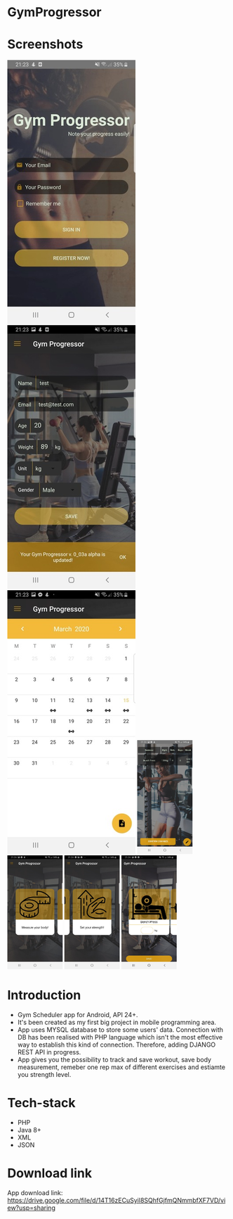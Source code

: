 # GymProgressor

# Screenshots
<img src="https://github.com/kgarbacinski/GymProgressor/blob/master/gym_progressor_0.jfif" />
<img src="https://github.com/kgarbacinski/GymProgressor/blob/master/gym_progressor_1.jfif" />
<img src="https://github.com/kgarbacinski/GymProgressor/blob/master/gym_progressor_2.jfif" />
<img src="https://github.com/kgarbacinski/GymProgressor/blob/master/gym_progressor_3.jpg" width=25% />
<img src="https://github.com/kgarbacinski/GymProgressor/blob/master/gym_progressor_4.jpg" width=25% />
<img src="https://github.com/kgarbacinski/GymProgressor/blob/master/gym_progressor_5.jpg" width=25% />
<img src="https://github.com/kgarbacinski/GymProgressor/blob/master/gym_progressor_6.jpg" width=25% />

# Introduction
- Gym Scheduler app for Android, API 24+.
- It's been created as my first big project in mobile programming area. 
- App uses MYSQL database to store some users' data. Connection with DB has been realised with PHP language which isn't the most effective way to establish this kind of connection. Therefore, adding DJANGO REST API in progress.
- App gives you the possibility to track and save workout, save body measurement, remeber one rep max of different exercises and estiamte you strength level.

# Tech-stack
- PHP
- Java 8+
- XML
- JSON

# Download link
App download link: https://drive.google.com/file/d/14T16zECuSyil8SQhfGjfmQNmmbfXF7VD/view?usp=sharing
